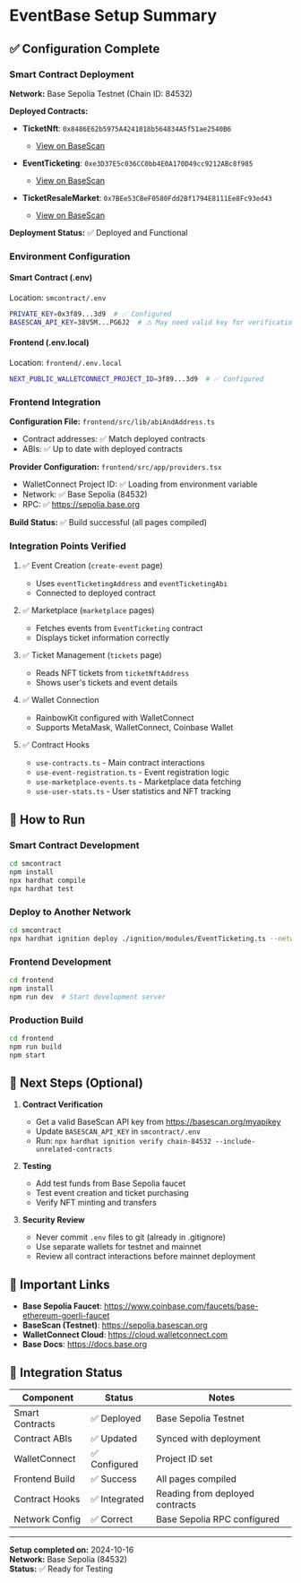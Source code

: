 # EventBase Setup Summary

## ✅ Configuration Complete

### Smart Contract Deployment

**Network:** Base Sepolia Testnet (Chain ID: 84532)

**Deployed Contracts:**
- **TicketNft**: `0x8486E62b5975A4241818b564834A5f51ae2540B6`
  - [View on BaseScan](https://sepolia.basescan.org/address/0x8486E62b5975A4241818b564834A5f51ae2540B6)
  
- **EventTicketing**: `0xe3D37E5c036CC0bb4E0A170D49cc9212ABc8f985`
  - [View on BaseScan](https://sepolia.basescan.org/address/0xe3D37E5c036CC0bb4E0A170D49cc9212ABc8f985)
  
- **TicketResaleMarket**: `0x7BEe53CBeF0580Fdd2Bf1794E8111Ee8Fc93ed43`
  - [View on BaseScan](https://sepolia.basescan.org/address/0x7BEe53CBeF0580Fdd2Bf1794E8111Ee8Fc93ed43)

**Deployment Status:** ✅ Deployed and Functional

### Environment Configuration

#### Smart Contract (.env)
Location: `smcontract/.env`
```bash
PRIVATE_KEY=0x3f89...3d9  # ✅ Configured
BASESCAN_API_KEY=38V5M...PG6J2  # ⚠️ May need valid key for verification
```

#### Frontend (.env.local)
Location: `frontend/.env.local`
```bash
NEXT_PUBLIC_WALLETCONNECT_PROJECT_ID=3f89...3d9  # ✅ Configured
```

### Frontend Integration

**Configuration File:** `frontend/src/lib/abiAndAddress.ts`
- Contract addresses: ✅ Match deployed contracts
- ABIs: ✅ Up to date with deployed contracts

**Provider Configuration:** `frontend/src/app/providers.tsx`
- WalletConnect Project ID: ✅ Loading from environment variable
- Network: ✅ Base Sepolia (84532)
- RPC: ✅ https://sepolia.base.org

**Build Status:** ✅ Build successful (all pages compiled)

### Integration Points Verified

1. ✅ Event Creation (`create-event` page)
   - Uses `eventTicketingAddress` and `eventTicketingAbi`
   - Connected to deployed contract

2. ✅ Marketplace (`marketplace` pages)
   - Fetches events from `EventTicketing` contract
   - Displays ticket information correctly

3. ✅ Ticket Management (`tickets` page)
   - Reads NFT tickets from `ticketNftAddress`
   - Shows user's tickets and event details

4. ✅ Wallet Connection
   - RainbowKit configured with WalletConnect
   - Supports MetaMask, WalletConnect, Coinbase Wallet

5. ✅ Contract Hooks
   - `use-contracts.ts` - Main contract interactions
   - `use-event-registration.ts` - Event registration logic
   - `use-marketplace-events.ts` - Marketplace data fetching
   - `use-user-stats.ts` - User statistics and NFT tracking

## 🚀 How to Run

### Smart Contract Development
```bash
cd smcontract
npm install
npx hardhat compile
npx hardhat test
```

### Deploy to Another Network
```bash
cd smcontract
npx hardhat ignition deploy ./ignition/modules/EventTicketing.ts --network <network-name>
```

### Frontend Development
```bash
cd frontend
npm install
npm run dev  # Start development server
```

### Production Build
```bash
cd frontend
npm run build
npm start
```

## 📝 Next Steps (Optional)

1. **Contract Verification**
   - Get a valid BaseScan API key from https://basescan.org/myapikey
   - Update `BASESCAN_API_KEY` in `smcontract/.env`
   - Run: `npx hardhat ignition verify chain-84532 --include-unrelated-contracts`

2. **Testing**
   - Add test funds from Base Sepolia faucet
   - Test event creation and ticket purchasing
   - Verify NFT minting and transfers

3. **Security Review**
   - Never commit `.env` files to git (already in .gitignore)
   - Use separate wallets for testnet and mainnet
   - Review all contract interactions before mainnet deployment

## 🔗 Important Links

- **Base Sepolia Faucet**: https://www.coinbase.com/faucets/base-ethereum-goerli-faucet
- **BaseScan (Testnet)**: https://sepolia.basescan.org
- **WalletConnect Cloud**: https://cloud.walletconnect.com
- **Base Docs**: https://docs.base.org

## 🎯 Integration Status

| Component | Status | Notes |
|-----------|--------|-------|
| Smart Contracts | ✅ Deployed | Base Sepolia Testnet |
| Contract ABIs | ✅ Updated | Synced with deployment |
| WalletConnect | ✅ Configured | Project ID set |
| Frontend Build | ✅ Success | All pages compiled |
| Contract Hooks | ✅ Integrated | Reading from deployed contracts |
| Network Config | ✅ Correct | Base Sepolia RPC configured |

---

**Setup completed on:** 2024-10-16  
**Network:** Base Sepolia (84532)  
**Status:** ✅ Ready for Testing
